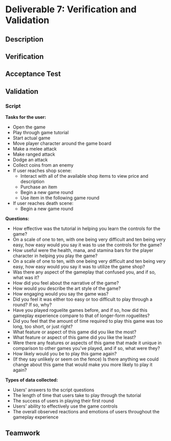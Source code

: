 # Deliverable 7: Verification and Validation

## Description

## Verification

## Acceptance Test

## Validation

### Script
**Tasks for the user:**
- Open the game
- Play through game tutorial
- Start actual game
- Move player character around the game board
- Make a melee attack
- Make ranged attack
- Dodge an attack
- Collect coins from an enemy
- If user reaches shop scene:
  - Interact with all of the available shop items to view price and description
  - Purchase an item
  - Begin a new game round
  - Use item in the following game round
- If user reaches death scene: 
  - Begin a new game round
 
**Questions:**
- How effective was the tutorial in helping you learn the controls for the game?
- On a scale of one to ten, with one being very difficult and ten being very easy, how easy would you say it was to use the controls for the game?
- How useful were the health, mana, and stamina bars for the player character in helping you play the game? 
- On a scale of one to ten, with one being very difficult and ten being very easy, how easy would you say it was to utilize the game shop?
- Was there any aspect of the gameplay that confused you, and if so, what was it?
- How did you feel about the narrative of the game?
- How would you describe the art style of the game?
- How engaging would you say the game was?
- Did you feel it was either too easy or too difficult to play through a round? If so, why?
- Have you played roguelite games before, and if so, how did this gameplay experience compare to that of longer-form roguelites?
- Did you feel that the amount of time required to play this game was too long, too short, or just right?
- What feature or aspect of this game did you like the most?
- What feature or aspect of this game did you like the least?
- Were there any features or aspects of this game that made it unique in comparison to other games you've played, and if so, what were they?
- How likely would you be to play this game again?
- (If they say unlikely or seem on the fence) Is there anything we could change about this game that would make you more likely to play it again?

**Types of data collected:**
- Users' answers to the script questions
- The length of time that users take to play through the tutorial
- The success of users in playing their first round
- Users' ability to effectively use the game controls
- The overall observed reactions and emotions of users throughout the gameplay experience

## Teamwork
